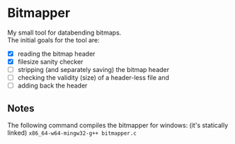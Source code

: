 # Bitmapper  

My small tool for databending bitmaps.  
The initial goals for the tool are:  
- [x] reading the bitmap header
- [x] filesize sanity checker
- [ ] stripping (and separately saving) the bitmap header
- [ ] checking the validity (size) of a header-less file and
- [ ] adding back the header

## Notes
The following command compiles the bitmapper for windows: (it's statically linked) `x86_64-w64-mingw32-g++ bitmapper.c`
